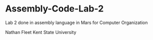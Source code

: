 # Assembly-Code-Lab-2
Lab 2 done in assembly language in Mars for Computer Organization  

Nathan Fleet
Kent State University
